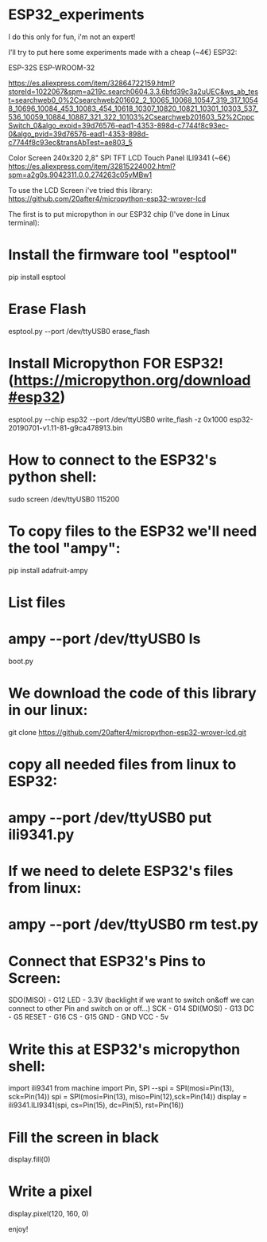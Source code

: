# ESP32_experiments

I do this only for fun, i'm not an expert!

I'll try to put here some experiments made with a cheap (~4€) ESP32:

ESP-32S ESP-WROOM-32

https://es.aliexpress.com/item/32864722159.html?storeId=1022067&spm=a219c.search0604.3.3.6bfd39c3a2uUEC&ws_ab_test=searchweb0_0%2Csearchweb201602_2_10065_10068_10547_319_317_10548_10696_10084_453_10083_454_10618_10307_10820_10821_10301_10303_537_536_10059_10884_10887_321_322_10103%2Csearchweb201603_52%2CppcSwitch_0&algo_expid=39d76576-ead1-4353-898d-c7744f8c93ec-0&algo_pvid=39d76576-ead1-4353-898d-c7744f8c93ec&transAbTest=ae803_5

Color Screen 240x320 2,8"   SPI TFT LCD Touch Panel  ILI9341  (~6€)
https://es.aliexpress.com/item/32815224002.html?spm=a2g0s.9042311.0.0.274263c05yMBw1


To use the LCD Screen i've tried this library:
https://github.com/20after4/micropython-esp32-wrover-lcd



The first is to put micropython in our ESP32 chip (I've done in Linux terminal):
# Install the firmware tool "esptool"
pip install esptool

# Erase Flash
esptool.py --port /dev/ttyUSB0 erase_flash

# Install Micropython FOR ESP32! (https://micropython.org/download#esp32)
esptool.py --chip esp32 --port /dev/ttyUSB0 write_flash -z 0x1000 esp32-20190701-v1.11-81-g9ca478913.bin

# How to connect to the ESP32's python shell:
sudo screen /dev/ttyUSB0 115200

# To copy files to the ESP32 we'll need the tool "ampy":
pip install adafruit-ampy


# List files
# ampy --port /dev/ttyUSB0 ls
boot.py

# We download the code of this library in our linux:
git clone https://github.com/20after4/micropython-esp32-wrover-lcd.git


# copy all needed files from linux to ESP32:
# ampy --port /dev/ttyUSB0 put ili9341.py

# If we need to delete ESP32's  files from linux:
# ampy --port /dev/ttyUSB0 rm test.py



# Connect that ESP32's Pins to Screen:

SDO(MISO)		-	G12
LED			    -	3.3V  (backlight if we want to switch on&off we can connect to other Pin and switch on or off...)
SCK			    -	G14
SDI(MOSI)		-	G13
DC			    -	G5
RESET 		  -	G16
CS			    -	G15
GND			    -	GND
VCC 			  -	5v

# Write this at ESP32's micropython shell:

import ili9341
from machine import Pin, SPI
--spi = SPI(mosi=Pin(13), sck=Pin(14))
spi = SPI(mosi=Pin(13), miso=Pin(12),sck=Pin(14))
display = ili9341.ILI9341(spi, cs=Pin(15), dc=Pin(5), rst=Pin(16))

# Fill the screen in black
display.fill(0)

# Write a pixel
display.pixel(120, 160, 0)


enjoy!
